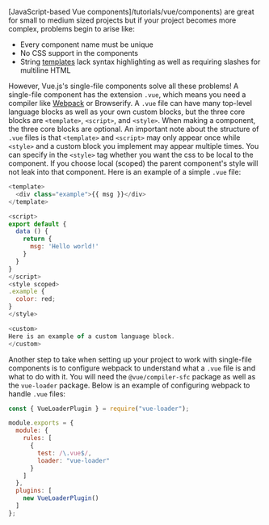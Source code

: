 [JavaScript-based Vue components]/tutorials/vue/components) are great for small to medium sized projects but if your project becomes more complex,
problems begin to arise like:

- Every component name must be unique
- No CSS support in the components
- String [templates](/tutorials/vue/templates) lack syntax highlighting as well as requiring slashes for multiline HTML

However, Vue.js's single-file components solve all these problems! A single-file component has the extension `.vue`,
which means you need a compiler like [Webpack](/webpack) or Browserify. A `.vue` file can have many top-level language blocks
as well as your own custom blocks, but the three core blocks are `<template>`, `<script>`, and `<style>`.
When making a component, the three core blocks are optional. An important note about the structure of `.vue` files is that
`<template>` and `<script>` may only appear once while `<style>` and a custom block you implement may appear multiple times. You can specify in the `<style>` tag whether you want the css to be local to the component.
If you choose local (scoped) the parent component's style will not leak into that component.
Here is an example of a simple `.vue` file:

```javascript
<template>
  <div class="example">{{ msg }}</div>
</template>

<script>
export default {
  data () {
    return {
      msg: 'Hello world!'
    }
  }
}
</script>
<style scoped>
.example {
  color: red;
}
</style>

<custom>
Here is an example of a custom language block.
</custom>
```

Another step to take when setting up your project to work with single-file components is to configure webpack to understand
what a `.vue` file is and what to do with it. You will need the `@vue/compiler-sfc` package as well as the `vue-loader` package.
Below is an example of configuring webpack to handle `.vue` files:

```javascript
const { VueLoaderPlugin } = require("vue-loader");

module.exports = {
  module: {
    rules: [
      {
        test: /\.vue$/,
        loader: "vue-loader"
      }
    ]
  },
  plugins: [
    new VueLoaderPlugin()
  ]
};
```
